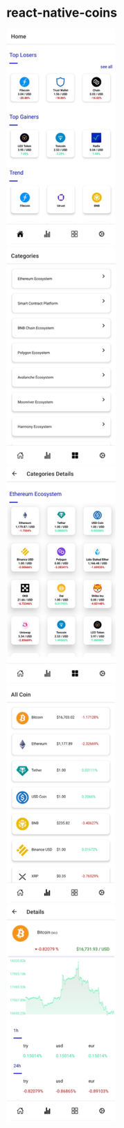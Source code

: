 # react-native-coins


<img src="screenshot/1.jpeg" height="500"/>
<img src="screenshot/2.jpeg" height="500"/>
<img src="screenshot/3.jpeg" height="500"/>
<img src="screenshot/4.jpeg" height="500"/>
<img src="screenshot/5.jpeg" height="500"/>
